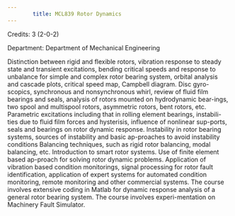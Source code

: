 ```yaml
---
        title: MCL839 Rotor Dynamics
---
```

Credits: 3 (2-0-2)

Department: Department of Mechanical Engineering

Distinction between rigid and flexible rotors, vibration response to steady state and transient excitations, bending critical speeds and response to unbalance for simple and complex rotor bearing system, orbital analysis and cascade plots, critical speed map, Campbell diagram. Disc gyro-scopics, synchronous and nonsynchronous whirl, review of fluid film bearings and seals, analysis of rotors mounted on hydrodynamic bear-ings, two spool and multispool rotors, asymmetric rotors, bent rotors, etc. Parametric excitations including that in rolling element bearings, instabili-ties due to fluid film forces and hysterisis, influence of nonlinear sup-ports, seals and bearings on rotor dynamic response. Instability in rotor bearing systems, sources of instability and basic ap-proaches to avoid instability conditions Balancing techniques, such as rigid rotor balancing, modal balancing, etc. Introduction to smart rotor systems. Use of finite element based ap-proach for solving rotor dynamic problems. Application of vibration based condition monitorings, signal processing for rotor fault identification, application of expert systems for automated condition monitoring, remote monitoring and other commercial systems. The course involves extensive coding in Matlab for dynamic response analysis of a general rotor bearing system. The course involves experi-mentation on Machinery Fault Simulator.